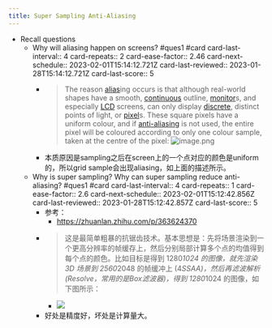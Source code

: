 ```yaml
---
title: Super Sampling Anti-Aliasing
---
```


- Recall questions
	- Why will aliasing happen on screens? #ques1 #card
	  card-last-interval:: 4
	  card-repeats:: 2
	  card-ease-factor:: 2.46
	  card-next-schedule:: 2023-02-01T15:14:12.721Z
	  card-last-reviewed:: 2023-01-28T15:14:12.721Z
	  card-last-score:: 5
		- > The reason [alias](https://everything2.com/title/alias)ing occurs is that although real-world shapes have a smooth, [continuous](https://everything2.com/title/continuous) outline, [monitor](https://everything2.com/title/monitor)s, and especially [LCD](https://everything2.com/title/LCD) screens, can only display [discrete](https://everything2.com/title/discrete), distinct points of light, or [pixel](https://everything2.com/title/pixel)s. These square pixels have a uniform colour, and if [anti-aliasing](https://everything2.com/title/anti-aliasing) is not used, the entire pixel will be coloured according to only one colour sample, taken at the centre of the pixel:
		  ![image.png](../assets/image_1646623246526_0.png)
		- 本质原因是sampling之后在screen上的一个点对应的颜色是uniform的，所以grid sample会出现aliasing，如上面的描述所示。
	- Why is super sampling? Why can super sampling reduce anti-aliasing? #ques1 #card
	  card-last-interval:: 4
	  card-repeats:: 1
	  card-ease-factor:: 2.6
	  card-next-schedule:: 2023-02-01T15:12:42.856Z
	  card-last-reviewed:: 2023-01-28T15:12:42.857Z
	  card-last-score:: 5
		- 参考：
			- https://zhuanlan.zhihu.com/p/363624370
		- > 这是最简单粗暴的抗锯齿技术。基本思想是：先将场景渲染到一个更高分辨率的帧缓存上，然后分别局部计算多个点的均值得到每个点的颜色。比如目标是得到 1280*1024 的图像，就先渲染 3D 场景到 2560*2048 的帧缓冲上 (4*SSAA)，然后再滤波解析 (Resolve，常用的是Box滤波器)，得到 1280*1024 的图像，如下图所示：
			- ![](../assets/3MTRQ5MWOc.png)
		- 好处是精度好，坏处是计算量大。